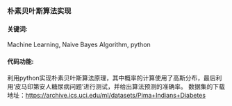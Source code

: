 ### 朴素贝叶斯算法实现
#### 关键词: 
Machine Learning, Naive Bayes Algorithm, python
#### 代码功能:
利用python实现朴素贝叶斯算法原理，其中概率的计算使用了高斯分布，最后利用‘皮马印第安人糖尿病问题’进行测试，并给出算法预测的准确率。
数据集的下载地址：https://archive.ics.uci.edu/ml/datasets/Pima+Indians+Diabetes
